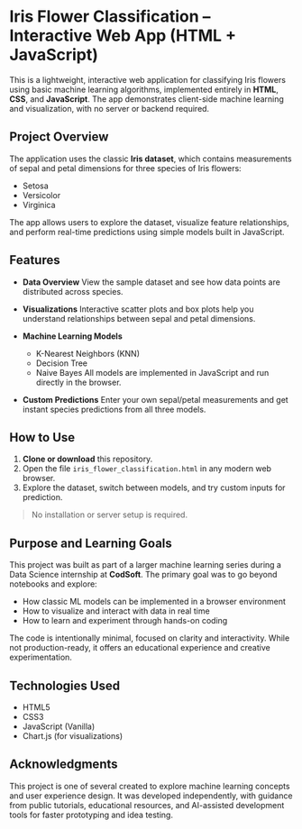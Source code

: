 # Iris Flower Classification – Interactive Web App (HTML + JavaScript)

This is a lightweight, interactive web application for classifying Iris flowers using basic machine learning algorithms, implemented entirely in **HTML**, **CSS**, and **JavaScript**. The app demonstrates client-side machine learning and visualization, with no server or backend required.

## Project Overview

The application uses the classic **Iris dataset**, which contains measurements of sepal and petal dimensions for three species of Iris flowers:

* Setosa
* Versicolor
* Virginica

The app allows users to explore the dataset, visualize feature relationships, and perform real-time predictions using simple models built in JavaScript.

## Features

* **Data Overview**
  View the sample dataset and see how data points are distributed across species.

* **Visualizations**
  Interactive scatter plots and box plots help you understand relationships between sepal and petal dimensions.

* **Machine Learning Models**

  * K-Nearest Neighbors (KNN)
  * Decision Tree
  * Naive Bayes
    All models are implemented in JavaScript and run directly in the browser.

* **Custom Predictions**
  Enter your own sepal/petal measurements and get instant species predictions from all three models.

## How to Use

1. **Clone or download** this repository.
2. Open the file `iris_flower_classification.html` in any modern web browser.
3. Explore the dataset, switch between models, and try custom inputs for prediction.

> No installation or server setup is required.

## Purpose and Learning Goals

This project was built as part of a larger machine learning series during a Data Science internship at **CodSoft**. The primary goal was to go beyond notebooks and explore:

* How classic ML models can be implemented in a browser environment
* How to visualize and interact with data in real time
* How to learn and experiment through hands-on coding

The code is intentionally minimal, focused on clarity and interactivity. While not production-ready, it offers an educational experience and creative experimentation.

## Technologies Used

* HTML5
* CSS3
* JavaScript (Vanilla)
* Chart.js (for visualizations)

## Acknowledgments

This project is one of several created to explore machine learning concepts and user experience design. It was developed independently, with guidance from public tutorials, educational resources, and AI-assisted development tools for faster prototyping and idea testing.
